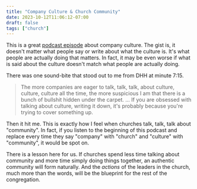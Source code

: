 ```yaml
---
title: "Company Culture & Church Community"
date: 2023-10-12T11:06:12-07:00
draft: false
tags: ["church"]
---
```


This is a great [podcast episode](https://twitter.com/37signals/status/1712039586442936350) about company culture. The gist is, it doesn't matter what people say or write about what the culture is. It's what people are actually doing that matters. In fact, it may be even worse if what is said about the culture doesn't match what people are actually doing.

There was one sound-bite that stood out to me from DHH at minute 7:15.

> The more companies are eager to talk, talk, talk, about culture, culture, culture all the time, the more suspicious I am that there is a bunch of bullshit hidden under the carpet. ... If you are obsessed with talking about culture, writing it down, it's probably because you're trying to cover something up.

Then it hit me. This is exactly how I feel when churches talk, talk, talk about "community". In fact, if you listen to the beginning of this podcast and replace every time they say "company" with "church" and "culture" with "community", it would be spot on.

There is a lesson here for us. If churches spend less time talking about community and more time simply doing things together, an authentic community will form naturally. And the _actions_ of the leaders in the church, much more than the words, will be the blueprint for the rest of the congregation.
